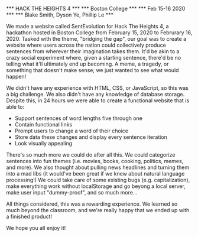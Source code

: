 ***        HACK THE HEIGHTS 4         ***
***          Boston College           ***
***          Feb 15-16 2020           ***
*** Blake Smith, Dyson Ye, Phillip Le ***

We made a website called SentEvolution for Hack The Heights 4, a hackathon hosted in Boston College from February 15, 2020 to Februrary 16, 2020. Tasked with the theme, "bridging the gap", our goal was to create a website where users across the nation could collectively produce sentences from wherever their imagination takes them. It'd be akin to a crazy social experiment where, given a starting sentence, there'd be no telling what it'll ultimately end up becoming. A meme, a tragedy, or something that doesn't make sense; we just wanted to see what would happen!

We didn't have any experience with HTML, CSS, or JavaScript, so this was a big challenge. We also didn't have any knowledge of database storage. Despite this, in 24 hours we were able to create a functional website that is able to:

- Support sentences of word lengths five through one
- Contain functional links
- Prompt users to change a word of their choice
- Store data these changes and display every sentence iteration
- Look visually appealing

There's so much more we could do after all this. We could categorize sentences into fun themes (i.e. movies, books, cooking, politics, memes, and more). We also thought about pulling news headlines and turning them into a mad libs (it would've been great if we knew about natural language processing!) We could take care of some existing bugs (e.g. capitalization), make everything work without localStorage and go beyong a local server, make user input "dummy-proof", and so much more...

All things considered, this was a rewarding experience. We learned so much beyond the classroom, and we're really happy that we ended up with a finished product!

We hope you all enjoy it!